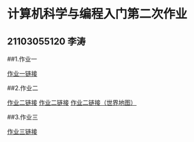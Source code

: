 # 计算机科学与编程入门第二次作业
## 21103055120 李涛
   ##1.作业一
   
   [作业一链接](wordfreq_rd_file.html)
   
   ##2.作业二
   
   [作业二链接](geo_json.html)
   [作业二链接](geo_line_x.html)
   [作业二链接（世界地图）](geo_world.html)

   ##3.作业三
   
   [作业三链接](az_bar_line.html)

